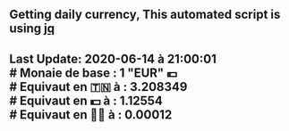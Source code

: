 ## Getting daily currency, This automated script is using [jq](https://stedolan.github.io/jq/)
## Last Update:  2020-06-14 à 21:00:01 </br># Monaie de base : 1 "EUR" 💶 </br> # Equivaut en 🇹🇳 à :  3.208349 </br> # Equivaut en 💵 à : 1.12554</br> # Equivaut en 🐱‍💻 à :  0.00012

